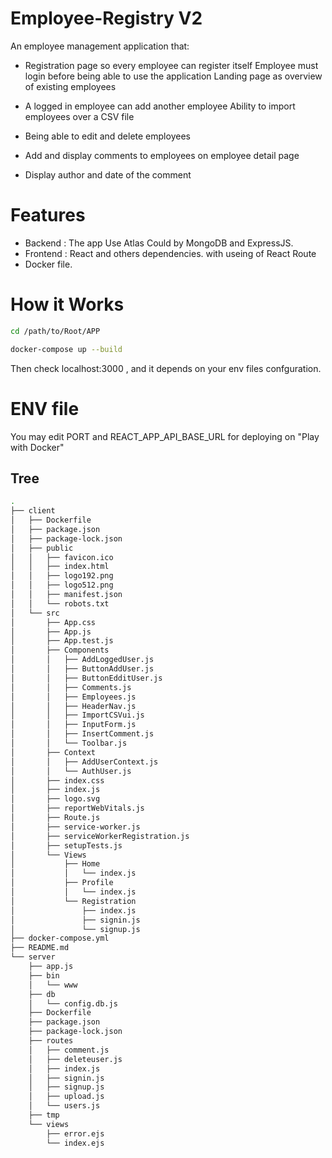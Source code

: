 # Employee-Registry V2

An employee management application that:

* Registration page so every employee can register itself
Employee must login before being able to use the application
Landing page as overview of existing employees

* A logged in employee can add another employee
Ability to import employees over a CSV file


* Being able to edit and delete employees

* Add and display comments to employees on employee detail page
* Display author and date of the comment

# Features 

* Backend : The app Use Atlas Could by MongoDB and ExpressJS. 
* Frontend : React and others dependencies. with useing of React Route
* Docker file.

# How it Works

```bash
cd /path/to/Root/APP

docker-compose up --build

``` 
Then check localhost:3000 , and it depends on your env files confguration. 

# ENV file

You may edit PORT and REACT_APP_API_BASE_URL for deploying on "Play with Docker"

## Tree

```bash
.
├── client
│   ├── Dockerfile
│   ├── package.json
│   ├── package-lock.json
│   ├── public
│   │   ├── favicon.ico
│   │   ├── index.html
│   │   ├── logo192.png
│   │   ├── logo512.png
│   │   ├── manifest.json
│   │   └── robots.txt
│   └── src
│       ├── App.css
│       ├── App.js
│       ├── App.test.js
│       ├── Components
│       │   ├── AddLoggedUser.js
│       │   ├── ButtonAddUser.js
│       │   ├── ButtonEdditUser.js
│       │   ├── Comments.js
│       │   ├── Employees.js
│       │   ├── HeaderNav.js
│       │   ├── ImportCSVui.js
│       │   ├── InputForm.js
│       │   ├── InsertComment.js
│       │   └── Toolbar.js
│       ├── Context
│       │   ├── AddUserContext.js
│       │   └── AuthUser.js
│       ├── index.css
│       ├── index.js
│       ├── logo.svg
│       ├── reportWebVitals.js
│       ├── Route.js
│       ├── service-worker.js
│       ├── serviceWorkerRegistration.js
│       ├── setupTests.js
│       └── Views
│           ├── Home
│           │   └── index.js
│           ├── Profile
│           │   └── index.js
│           └── Registration
│               ├── index.js
│               ├── signin.js
│               └── signup.js
├── docker-compose.yml
├── README.md
└── server
    ├── app.js
    ├── bin
    │   └── www
    ├── db
    │   └── config.db.js
    ├── Dockerfile
    ├── package.json
    ├── package-lock.json
    ├── routes
    │   ├── comment.js
    │   ├── deleteuser.js
    │   ├── index.js
    │   ├── signin.js
    │   ├── signup.js
    │   ├── upload.js
    │   └── users.js
    ├── tmp
    └── views
        ├── error.ejs
        └── index.ejs

```


